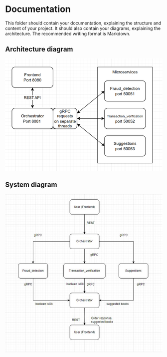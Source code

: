 # Documentation

This folder should contain your documentation, explaining the structure and content of your project. It should also contain your diagrams, explaining the architecture. The recommended writing format is Markdown.

## Architecture diagram
![](ArchitectureDiagram.png)


## System diagram

![](SystemDiagram.JPG)

